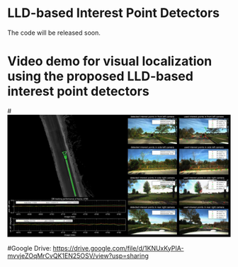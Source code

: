 # LLD-based Interest Point Detectors
The code will be released soon.

# Video demo for visual localization using the proposed LLD-based interest point detectors

#![](https://github.com/roylin1229/LLD-IP/blob/main/loc.jpg)

#Google Drive: https://drive.google.com/file/d/1KNUxKyPIA-mvvjeZOqMrCvQK1EN25OSV/view?usp=sharing  
